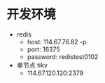 # 开发环境

* redis
  * host: 114.67.76.82 -p
  * port: 16375
  * password: redistest0102
* 单节点 tikv
  * 114.67.120.120:2379



